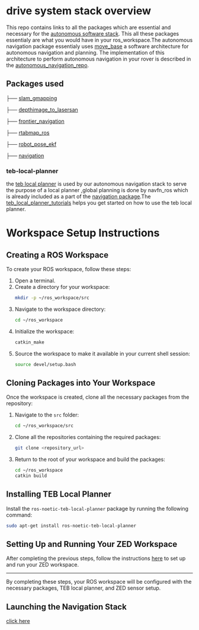 # drive system stack overview
This repo contains links to all the packages which are essential and necessary for the [autonomous software stack](https://github.com/Adipks/autonomous_navigation/tree/main).
This all these packages essentialy are what you would have in your ros_workspace.The autonomous navigation package essentialy uses [move_base](https://github.com/Adipks/rover_repo/blob/main/README_move_base.md) a software architecture for autonomous navigation and planning.
The implementation of this architecture to perform autonomous navigation in your rover is described in the [autonomous_navigation_repo](https://github.com/Adipks/autonomous_navigation/tree/main).

## Packages used

├── [slam_gmapping](https://github.com/Adipks/rover_repo/blob/main/README_slam_gmapping.md)

├── [depthimage_to_lasersan](https://github.com/Adipks/rover_repo/blob/main/README_depthimage.md)

├── [frontier_navigation](https://github.com/Adipks/rover_repo/blob/main/README_frontier_navigation.md)

├── [rtabmap_ros](https://github.com/Adipks/rover_repo/blob/main/README_rtabmap_ros.md)

├── [robot_pose_ekf](https://github.com/Adipks/rover_repo/blob/main/REAME_robot_pose_ekf.md)

├── [navigation](https://github.com/Adipks/rover_repo/blob/main/README_navigation.md)


### teb-local-planner
the [teb local planner](https://wiki.ros.org/teb_local_planner) is used by our autonomous navigation stack to serve the purpose of a local planner ,global planning is done by navfn_ros which is already included as a part of the [navigation package](https://github.com/ros-planning/navigation/tree/9ad644198e132d0e950579a3bc72c29da46e60b0).The [teb_local_planner_tutorials](https://github.com/rst-tu-dortmund/teb_local_planner_tutorials) helps you get started on how to use the teb local planner.

# Workspace Setup Instructions

## Creating a ROS Workspace
To create your ROS workspace, follow these steps:

1. Open a terminal.
2. Create a directory for your workspace:
   ```bash
   mkdir -p ~/ros_workspace/src
   ```
3. Navigate to the workspace directory:
   ```bash
   cd ~/ros_workspace
   ```
4. Initialize the workspace:
   ```bash
   catkin_make
   ```
5. Source the workspace to make it available in your current shell session:
   ```bash
   source devel/setup.bash
   ```

## Cloning Packages into Your Workspace
Once the workspace is created, clone all the necessary packages from the repository:

1. Navigate to the `src` folder:
   ```bash
   cd ~/ros_workspace/src
   ```
2. Clone all the repositories containing the required packages:
   ```bash
   git clone <repository_url>
   ```
3. Return to the root of your workspace and build the packages:
   ```bash
   cd ~/ros_workspace
   catkin build
   ```

## Installing TEB Local Planner
Install the `ros-noetic-teb-local-planner` package by running the following command:

```bash
sudo apt-get install ros-noetic-teb-local-planner
```

## Setting Up and Running Your ZED Workspace
After completing the previous steps, follow the instructions [here](https://github.com/Adipks/rover_repo/blob/main/zed.md) to set up and run your ZED workspace.

---

By completing these steps, your ROS workspace will be configured with the necessary packages, TEB local planner, and ZED sensor setup.

## Launching the Navigation Stack
[click here](https://github.com/Adipks/autonomous_navigation/tree/main)
